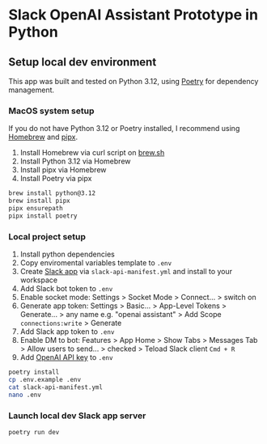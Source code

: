 # Slack OpenAI Assistant Prototype in Python

## Setup local dev environment

This app was built and tested on Python 3.12, using [Poetry](https://python-poetry.org/) for dependency management.

### MacOS system setup

If you do not have Python 3.12 or Poetry installed, I recommend using [Homebrew](https://brew.sh/) and [pipx](https://pipx.pypa.io/).

1. Install Homebrew via curl script on [brew.sh](https://brew.sh/)
2. Install Python 3.12 via Homebrew
3. Install pipx via Homebrew
4. Install Poetry via pipx

```sh
brew install python@3.12
brew install pipx
pipx ensurepath
pipx install poetry
```

### Local project setup

1. Install python dependencies
2. Copy enviromental variables template to `.env`
3. Create [Slack app](https://api.slack.com/apps) via `slack-api-manifest.yml` and install to your workspace
4. Add Slack bot token to `.env`
5. Enable socket mode: Settings > Socket Mode > Connect... > switch on
6. Generate app token: Settings > Basic... > App-Level Tokens > Generate... > any name e.g. "openai assistant" > Add Scope `connections:write` > Generate
7. Add Slack app token to `.env`
8. Enable DM to bot: Features > App Home > Show Tabs > Messages Tab > Allow users to send... > checked > Teload Slack client `Cmd + R`
9. Add [OpenAI API key](https://platform.openai.com/api-keys) to `.env`

```sh
poetry install
cp .env.example .env
cat slack-api-manifest.yml
nano .env
```

### Launch local dev Slack app server

```sh
poetry run dev
```
